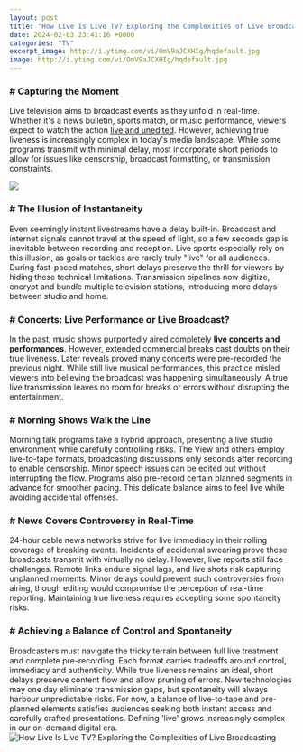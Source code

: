 ```yaml
---
layout: post
title: "How Live Is Live TV? Exploring the Complexities of Live Broadcasting"
date: 2024-02-03 23:41:16 +0000
categories: "TV"
excerpt_image: http://i.ytimg.com/vi/OmV9aJCXHIg/hqdefault.jpg
image: http://i.ytimg.com/vi/OmV9aJCXHIg/hqdefault.jpg
---
```


### # Capturing the Moment
Live television aims to broadcast events as they unfold in real-time. Whether it's a news bulletin, sports match, or music performance, viewers expect to watch the action [live and unedited](https://store.fi.io.vn/collection/alberti). However, achieving true liveness is increasingly complex in today's media landscape. While some programs transmit with minimal delay, most incorporate short periods to allow for issues like censorship, broadcast formatting, or transmission constraints. 

![](https://techdaring.com/wp-content/uploads/2015/10/video-broadcasting.jpg)
### # The Illusion of Instantaneity  
Even seemingly instant livestreams have a delay built-in. Broadcast and internet signals cannot travel at the speed of light, so a few seconds gap is inevitable between recording and reception. Live sports especially rely on this illusion, as goals or tackles are rarely truly "live" for all audiences. During fast-paced matches, short delays preserve the thrill for viewers by hiding these technical limitations. Transmission pipelines now digitize, encrypt and bundle multiple television stations, introducing more delays between studio and home. 
### # Concerts: Live Performance or Live Broadcast?
In the past, music shows purportedly aired completely **live concerts and performances**. However, extended commercial breaks cast doubts on their true liveness. Later reveals proved many concerts were pre-recorded the previous night. While still live musical performances, this practice misled viewers into believing the broadcast was happening simultaneously. A true live transmission leaves no room for breaks or errors without disrupting the entertainment. 
### # Morning Shows Walk the Line
Morning talk programs take a hybrid approach, presenting a live studio environment while carefully controlling risks. The View and others employ live-to-tape formats, broadcasting discussions only seconds after recording to enable censorship. Minor speech issues can be edited out without interrupting the flow. Programs also pre-record certain planned segments in advance for smoother pacing. This delicate balance aims to feel live while avoiding accidental offenses.
### # News Covers Controversy in Real-Time
24-hour cable news networks strive for live immediacy in their rolling coverage of breaking events. Incidents of accidental swearing prove these broadcasts transmit with virtually no delay. However, live reports still face challenges. Remote links endure signal lags, and live shots risk capturing unplanned moments. Minor delays could prevent such controversies from airing, though editing would compromise the perception of real-time reporting. Maintaining true liveness requires accepting some spontaneity risks.  
### # Achieving a Balance of Control and Spontaneity 
Broadcasters must navigate the tricky terrain between full live treatment and complete pre-recording. Each format carries tradeoffs around control, immediacy and authenticity. While true liveness remains an ideal, short delays preserve content flow and allow pruning of errors. New technologies may one day eliminate transmission gaps, but spontaneity will always harbour unpredictable risks. For now, a balance of live-to-tape and pre-planned elements satisfies audiences seeking both instant access and carefully crafted presentations. Defining 'live' grows increasingly complex in our on-demand digital era.
![How Live Is Live TV? Exploring the Complexities of Live Broadcasting](http://i.ytimg.com/vi/OmV9aJCXHIg/hqdefault.jpg)